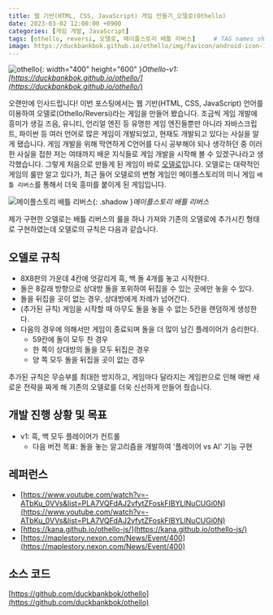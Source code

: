 ```yaml
---
title: 웹 기반(HTML, CSS, JavaScript) 게임 만들기_오델로(Othello)
date: 2023-03-02 12:00:00 +0900
categories: [게임 개발, JavaScript]
tags: [othello, reversi, 오델로, 메이플스토리 배틀 리버스]     # TAG names should always be lowercase
image: https://duckbankbok.github.io/othello/img/favicon/android-icon-192x192.png
---
```


![othello](https://user-images.githubusercontent.com/64826387/222368967-f96a4074-502b-454c-b593-cfb252b2d300.gif){: width="400" height="600" }_Othello-v1: [https://duckbankbok.github.io/othello/](https://duckbankbok.github.io/othello/)_

오랜만에 인사드립니다!
이번 포스팅에서는 웹 기반(HTML, CSS, JavaScript) 언어를 이용하여 오델로(Othello/Reversi)라는 게임을 만들어 봤습니다.
조금씩 게임 개발에 흥미가 생길 즈음, 유니티, 언리얼 엔진 등 유명한 게임 엔진들뿐만 아니라 자바스크립트, 파이썬 등 여러 언어로 많은 게임이 개발되었고, 현재도 개발되고 있다는 사실을 알게 됐습니다.
게임 개발을 위해 막연하게 C언어를 다시 공부해야 되나 생각하던 중 이러한 사실을 접한 저는 여태까지 배운 지식들로 게임 개발을 시작해 볼 수 있겠구나라고 생각했습니다.
그렇게 처음으로 만들게 된 게임이 바로 [오델로](https://ko.wikipedia.org/wiki/%EC%98%A4%EB%8D%B8%EB%A1%9C)입니다.
오델로는 대략적인 게임의 룰만 알고 있다가, 최근 들어 오델로의 변형 게임인 메이플스토리의 미니 게임 `배틀 리버스`를 통해서 더욱 흥미를 붙이게 된 게임입니다.

![메이플스토리 배틀 리버스](https://user-images.githubusercontent.com/64826387/222426148-b30a3b1a-b0fb-4902-ba34-af97d8f5e709.png){: .shadow }_메이플스토리 배틀 리버스_

제가 구현한 오델로는 배틀 리버스의 룰을 하나 가져와 기존의 오델로에 추가시킨 형태로 구현하였는데 오델로의 규칙은 다음과 같습니다.

## 오델로 규칙

* 8X8판의 가운데 4칸에 엇갈리게 흑, 백 돌 4개를 놓고 시작한다.
* 돌은 8갈래 방향으로 상대방 돌을 포위하여 뒤집을 수 있는 곳에만 놓을 수 있다.
* 돌을 뒤집을 곳이 없는 경우, 상대방에게 차례가 넘어간다.
* (추가된 규칙) 게임을 시작할 때 아무도 돌을 놓을 수 없는 5칸을 랜덤하게 생성한다.
* 다음의 경우에 의해서만 게임이 종료되며 돌을 더 많이 남긴 플레이어가 승리한다.
    * 59칸에 돌이 모두 찬 경우
    * 한 쪽이 상대방의 돌을 모두 뒤집은 경우
    * 양 쪽 모두 돌을 뒤집을 곳이 없는 경우

추가된 규칙은 무승부를 최대한 방지하고, 게임마다 달라지는 게임판으로 인해 매번 새로운 전략을 짜게 해 기존의 오델로를 더욱 신선하게 만들어 줬습니다.

## 개발 진행 상황 및 목표

* v1: 흑, 백 모두 플레이어가 컨트롤
    * 다음 버전 목표: 돌을 놓는 알고리즘을 개발하여 '플레이어 vs AI' 기능 구현

## 레퍼런스

* [https://www.youtube.com/watch?v=-ATbKu_0VVs&list=PLA7VQFdAJ2vfytZFoskFIBYLlNuCUGi0N](https://www.youtube.com/watch?v=-ATbKu_0VVs&list=PLA7VQFdAJ2vfytZFoskFIBYLlNuCUGi0N)
* [https://kana.github.io/othello-js/](https://kana.github.io/othello-js/)
* [https://maplestory.nexon.com/News/Event/400](https://maplestory.nexon.com/News/Event/400)

## 소스 코드

[https://github.com/duckbankbok/othello](https://github.com/duckbankbok/othello)